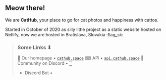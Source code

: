 ## Meow there!

We are **CatHub**, your place to go for cat photos and happiness with cattos.

Started in October of 2020 as silly little project as a static website hosted on Netlify, now we are hosted in Bratislava, Slovakia :flag_sk:

> ### Some Links ⬇
> 
>  Our homepage • [`cathub.space`](https://cathub.space/?f=github-org-readme)
> ⌨ API • [`api.cathub.space`](https://api.cathub.space)
>  Community on Discord • [``]()
> * Discord Bot • []()

<!--

**Here are some ideas to get you started:**

🙋‍♀️ A short introduction - what is your organization all about?
🌈 Contribution guidelines - how can the community get involved?
👩‍💻 Useful resources - where can the community find your docs? Is there anything else the community should know?
🍿 Fun facts - what does your team eat for breakfast?
🧙 Remember, you can do mighty things with the power of [Markdown](https://docs.github.com/github/writing-on-github/getting-started-with-writing-and-formatting-on-github/basic-writing-and-formatting-syntax)
-->
